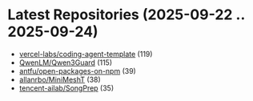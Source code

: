 # Latest Repositories (2025-09-22 .. 2025-09-24)

- [vercel-labs/coding-agent-template](https://github.com/vercel-labs/coding-agent-template) (119)
- [QwenLM/Qwen3Guard](https://github.com/QwenLM/Qwen3Guard) (115)
- [antfu/open-packages-on-npm](https://github.com/antfu/open-packages-on-npm) (39)
- [allanrbo/MiniMeshT](https://github.com/allanrbo/MiniMeshT) (38)
- [tencent-ailab/SongPrep](https://github.com/tencent-ailab/SongPrep) (35)
